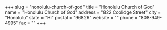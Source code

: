 +++
slug = "honolulu-church-of-god"
title = "Honolulu Church of God"
name = "Honolulu Church of God"
address = "822 Coolidge Street"
city = "Honolulu"
state = "HI"
postal = "96826"
website = ""
phone = "808-949-4995"
fax = ""
+++

